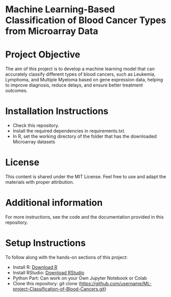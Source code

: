 # Machine Learning-Based Classification of Blood Cancer Types from Microarray Data

# Project Objective
The aim of this project is to develop a machine learning model that can accurately classify different types of blood cancers, such as Leukemia, Lymphoma, and Multiple Myeloma based on gene expression data, helping to improve diagnosis, reduce delays, and ensure better treatment outcomes.

# Installation Instructions
- Check this repository.
- Install the required dependencies in requirements.txt.
- In R, set the working directory of the folder that has the downloaded Microarray datasets


# License
This content is shared under the MIT License. Feel free to use and adapt the materials with proper attribution.

# Additional information
For more instructions, see the code and the documentation provided in this repository.

# Setup Instructions
To follow along with the hands-on sections of this project:

- Install R: [Download R](https://cran.r-project.org/)
- Install RStudio: [Download RStudio](https://posit.co/products/open-source/rstudio/)
- Python Part: Can work on your Own Jupyter Notebook or Colab
- Clone this repository:
       git clone (https://github.com/username/ML-project-Classification-of-Blood-Cancers.git)

